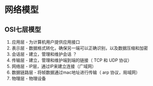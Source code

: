 # 网络模型

## OSI七层模型
1. 应用层 - 为计算机用户提供应用接口
2. 表示层 - 数据格式转化，确保另一端可以正确识别，以及数据压缩和加密
3. 会话层 - 建立，管理和维护会话 ？
4. 传输层 - 建立，管理和维护端到端的链接（ TCP 和 UDP 协议）
5. 网络层 - IP层，通过IP来建立连接（广域网）
6. 数据链路层 - 将帧数据通过mac地址进行传输（ arp 协议，局域网）
7. 物理层 - 物理设备